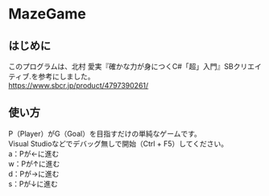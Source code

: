 # MazeGame

## はじめに
このプログラムは、北村 愛実『確かな力が身につくC#「超」入門』SBクリエイティブ.を参考にしました。  
https://www.sbcr.jp/product/4797390261/

## 使い方
P（Player）がG（Goal）を目指すだけの単純なゲームです。  
Visual Studioなどでデバッグ無しで開始（Ctrl + F5）してください。  
a：Pが←に進む  
w：Pが↑に進む  
d：Pが→に進む  
s：Pが↓に進む

